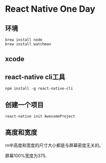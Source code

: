 # React Native One Day

## 环境

```
brew install node
brew install watchman
```

## xcode

## react-native cli工具

```
npm install -g react-native-cli
```

## 创建一个项目

```
react-native init AwesomeProject
```

## 高度和宽度

rn中高度和宽度的尺寸大小都是与屏幕密度无关的。

屏幕100%宽度为375.